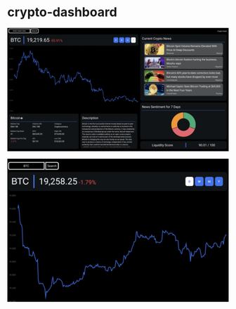# crypto-dashboard


[![Crypto Dashbaord Demo](/crypto-images/coin-home.png)]([https://youtu.be/StTqXEQ2l-Y?t=35s](https://youtu.be/mVPwuA_yIsc) "Crypto Dashboard")

![](/crypto-images/coin-chart.png)
